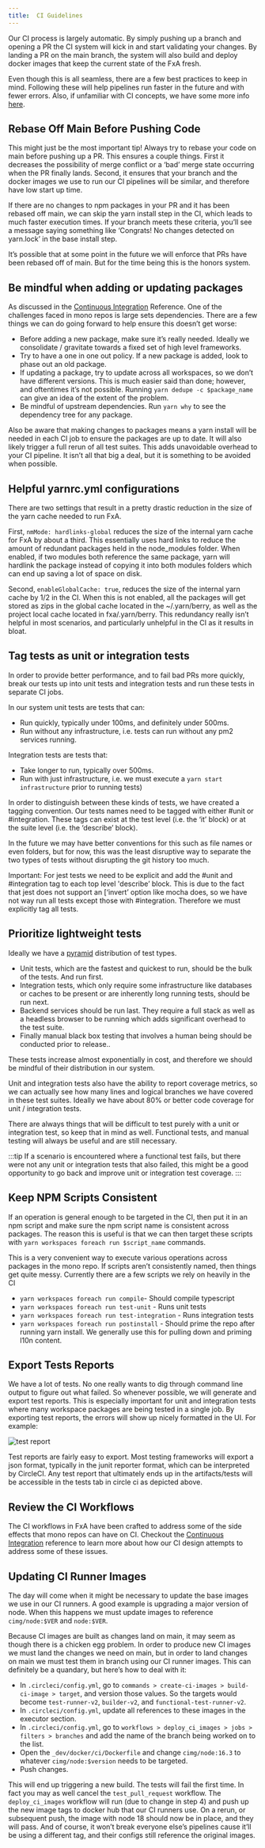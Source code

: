 ```yaml
---
title:  CI Guidelines
---
```


Our CI process is largely automatic. By simply pushing up a branch and opening a PR the CI system will kick in and start validating your changes. By landing a PR on the main branch, the system will also build and deploy docker images that keep the current state of the FxA fresh.

Even though this is all seamless, there are a few best practices to keep in mind. Following these will help pipelines run faster in the future and with fewer errors. Also, if unfamiliar with CI concepts, we have some more info [here](/ecosystem-platform/reference/tests-in-circleci#workflows).

## Rebase Off Main Before Pushing Code

This might just be the most important tip! Always try to rebase your code on main before pushing up a PR. This ensures a couple things. First it decreases the possibility of merge conflict or a ‘bad’ merge state occurring when the PR finally lands. Second, it ensures that your branch and the docker images we use to run our CI pipelines will be similar, and therefore have low start up time.

If there are no changes to npm packages in your PR and it has been rebased off main, we can skip the yarn install step in the CI, which leads to much faster execution times. If your branch meets these criteria, you’ll see a message saying something like ‘Congrats! No changes detected on yarn.lock’ in the base install step.

It’s possible that at some point in the future we will enforce that PRs have been rebased off of main. But for the time being this is the honors system.

## Be mindful when adding or updating packages
As discussed in the [Continuous Integration](/ecosystem-platform/reference/continuous-integration-for-monorepos) Reference. One of the challenges faced in mono repos is large sets dependencies. There are a few things we can do going forward to help ensure this doesn’t get worse:

- Before adding a new package, make sure it’s really needed. Ideally we consolidate / gravitate towards a fixed set of high level frameworks.
- Try to have a one in one out policy. If a new package is added, look to phase out an old package.
- If updating a package, try to update across all workspaces, so we don’t have different versions. This is much easier said than done; however, and oftentimes it’s not possible. Running `yarn dedupe -c $package_name` can give an idea of the extent of the problem.
- Be mindful of upstream dependencies. Run `yarn why` to see the dependency tree for any package. 

Also be aware that making changes to packages means a yarn install will be needed in each CI job to ensure the packages are up to date. It will also likely trigger a full rerun of all test suites. This adds unavoidable overhead to your CI pipeline. It isn’t all that big a deal, but it is something to be avoided when possible.


## Helpful yarnrc.yml configurations
There are two settings that result in a pretty drastic reduction in the size of the yarn cache needed to run FxA.

First, `nmMode: hardlinks-global` reduces the size of the internal yarn cache for FxA by about a third. This essentially uses hard links to reduce the amount of redundant packages held in the node_modules folder.  When enabled, if two modules both reference the same package, yarn will hardlink the package instead of copying it into both modules folders which can end up saving a lot of space on disk.

Second, `enableGlobalCache: true`, reduces the size of the internal yarn cache by 1/2 in the CI. When this is not enabled, all the packages will get stored as zips in the global cache located in the ~/.yarn/berry, as well as the project local cache located in fxa/.yarn/berry. This redundancy really isn’t helpful in most scenarios, and particularly unhelpful in the CI as it results in bloat.


## Tag tests as unit or integration tests
In order to provide better performance, and to fail bad PRs more quickly, break our tests up into unit tests and integration tests and run these tests in separate CI jobs.

In our system unit tests are tests that can:
- Run quickly, typically under 100ms, and definitely under 500ms.
- Run without any infrastructure, i.e. tests can run without any pm2 services running.

Integration tests are tests that:
- Take longer to run, typically over 500ms.
- Run with just infrastructure, i.e. we must execute a `yarn start infrastructure` prior to running tests)

In order to distinguish between these kinds of tests, we have created a tagging convention. Our tests names need to be tagged with either #unit or #integration. These tags can exist at the test level (i.e. the ‘it’ block) or at the suite level (i.e. the ‘describe’ block). 

In the future we may have better conventions for this such as file names or even folders, but for now, this was the least disruptive way to separate the two types of tests without disrupting the git history too much.

Important: For jest tests we need to be explicit and add the #unit and #integration tag to each top level 'describe’ block. This is due to the fact that jest does not support an [‘invert’ option[](https://mochajs.org/api/mocha#invert) like mocha does, so we have not way run all tests except those with #integration. Therefore we must explicitly tag all tests.

## Prioritize lightweight tests
Ideally we have a [pyramid](https://martinfowler.com/articles/practical-test-pyramid.html) distribution of test types. 

- Unit tests, which are the fastest and quickest to run, should be the bulk of the tests. And run first.
- Integration tests, which only require some infrastructure like databases or caches to be present or are inherently long running tests, should be run next.
- Backend services should be run last. They require a full stack as well as a headless browser to be running which adds significant overhead to the test suite.
- Finally manual black box testing that involves a human being should be conducted prior to release.. 

These tests increase almost exponentially in cost, and therefore we should be mindful of their distribution in our system. 

Unit and integration tests also have the ability to report coverage metrics, so we can actually see how many lines and logical branches we have covered in these test suites. Ideally we have about 80% or better code coverage for unit / integration tests.

There are always things that will be difficult to test purely with a unit or integration test, so keep that in mind as well. Functional tests, and manual testing will always be useful and are still necessary.

:::tip
If a scenario is encountered where a functional test fails, but there were not any unit or integration tests that also failed, this might be a good opportunity to go back and improve unit or integration test coverage. 
:::




## Keep NPM Scripts Consistent
If an operation is general enough to be targeted in the CI, then put it in an npm script and make sure the npm script name is consistent across packages. The reason this is useful is that we can then target these scripts with `yarn workspaces foreach run $script_name` commands. 

This is a very convenient way to execute various operations across packages in the mono repo. If scripts aren’t consistently named, then things get quite messy. Currently there are a few scripts we rely on heavily in the CI

- `yarn workspaces foreach run compile`- Should compile typescript
- `yarn workspaces foreach run test-unit` - Runs unit tests
- `yarn workspaces foreach run test-integration` - Runs integration tests
- `yarn workspaces foreach run postinstall` - Should prime the repo after running yarn install. We generally use this for pulling down and priming l10n content.

## Export Tests Reports
We have a lot of tests. No one really wants to dig through command line output to figure out what failed. So whenever possible, we will generate and export test reports. This  is especially important for unit and integration tests where many workspace packages are being tested in a single job. By exporting test reports, the errors will show up nicely formatted in the UI. For example:

![test report](../assets/ci/test-report.png "image_tooltip")

Test reports are fairly easy to export. Most testing frameworks will export a json format, typically in the junit reporter format, which can be interpreted by CircleCI. Any test report that ultimately ends up in the artifacts/tests will be accessible in the tests tab in circle ci as depicted above.

## Review the CI Workflows
The CI workflows in FxA have been crafted to address some of the side effects that mono repos can have on CI. Checkout the [Continuous Integration](/ecosystem-platform/reference/continuous-integration) reference to learn more about how our CI design attempts to address some of these issues.


## Updating CI Runner Images
The day will come when it might be necessary to update the base images we use in our CI runners. A good example is upgrading a major version of node. When this happens we must update images to reference `cimg/node:$VER` and `node:$VER`. 

Because CI images are built as changes land on main, it may seem as though there is a chicken egg problem. In order to produce new CI images we must land the changes we need on main, but in order to land changes on main we must test them in branch using our CI runner images. This can definitely be a quandary, but here’s how to deal with it:

- In `.circleci/config.yml`, go to `commands > create-ci-images > build-ci-image > target`, and version those values. So the targets would become `test-runner-v2`, `builder-v2`, and `functional-test-runner-v2`.
- In `.circleci/config.yml`, update all references to these images in the executor section.
- In `.circleci/config.yml`, go to `workflows > deploy_ci_images > jobs > filters > branches` and add the name of the branch being worked on to the list.
- Open the `_dev/docker/ci/Dockerfile` and change `cimg/node:16.3` to whatever `cimg/node:$version` needs to be targeted.
- Push changes.

This will end up triggering a new build. The tests will fail the first time. In fact you may as well cancel the `test_pull_request` workflow. The `deploy_ci_images` workflow will run (due to change in step 4) and push up the new image tags to docker hub that our CI runners use. On a rerun, or subsequent push, the image with node 18 should now be in place, and they will pass. And of course, it won’t break everyone else’s pipelines cause it’ll be using a different tag, and their configs still reference the original images.
